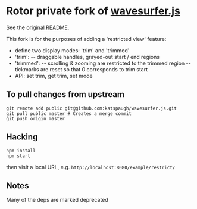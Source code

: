 # Rotor private fork of [wavesurfer.js](https://wavesurfer-js.org)

See the [original README](README.orig.md).

This fork is for the purposes of adding a 'restricted view' feature:

 - define two display modes: 'trim' and 'trimmed'
 - 'trim':
   -- draggable handles, grayed-out start / end regions
 - 'trimmed':
   -- scrolling & zooming are restricted to the trimmed region
   -- tickmarks are reset so that 0 corresponds to trim start
 - API: set trim, get trim, set mode

## To pull changes from upstream
```
git remote add public git@github.com:katspaugh/wavesurfer.js.git
git pull public master # Creates a merge commit
git push origin master
```

## Hacking

```
npm install
npm start
```

then visit a local URL, e.g.  `http://localhost:8080/example/restrict/`

## Notes

Many of the deps are marked deprecated